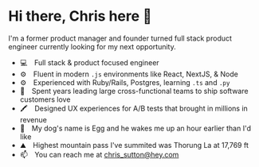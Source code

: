 # Hi there, Chris here 👋

I'm a former product manager and founder turned full stack product engineer currently looking for my next opportunity. 

- 💻 Full stack & product focused engineer 
- ⚙️ Fluent in modern `.js` environments like React, NextJS, & Node
- ⚙️ Experienced with Ruby/Rails, Postgres, learning `.ts` and `.py`
- 🤝 Spent years leading large cross-functional teams to ship software customers love
- 🖍️ Designed UX experiences for A/B tests that brought in millions in revenue
- 🐶 My dog's name is Egg and he wakes me up an hour earlier than I'd like
- ⛰️ Highest mountain pass I've summited was Thorung La at 17,769 ft
- 📫 You can reach me at chris_sutton@hey.com
